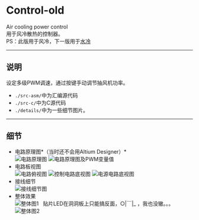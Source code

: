 # Control-old
Air cooling power control  
用于风冷散热的控制器。  
PS：此版用于风冷，下一版用于[水冷](https://github.com/Yirami/Control-new)

---
## 说明
设定多级PWM调速，通过按键手动调节抽风机功率。  
+ `./src-asm/`中为汇编源代码
+ `./src-c/`中为C源代码  
+ `./details/`中为一些细节图片。

---
## 细节
+ 电路原理图*（当时还不会用Altium Designer）*  
![电路原理图](https://i.loli.net/2017/09/12/59b749cd8c5b8.jpg)
![电路原理图及PWM变量值](https://i.loli.net/2017/09/12/59b749cd9c6a8.jpg)
+ 电路板视图  
![电路俯视图](https://i.loli.net/2017/09/12/59b74db0087a2.jpg)
![控制电路底视图](https://i.loli.net/2017/09/12/59b74db0bfef0.jpg)
![电源电路底视图](https://i.loli.net/2017/09/12/59b74db20e91b.jpg)
+ 接线细节  
![接线细节图](https://i.loli.net/2017/09/12/59b74e03746c6.jpg)
+ 整体效果  
![整体图1](https://i.loli.net/2017/09/12/59b74e09d69ee.jpg)  
贴片LED在洞洞板上只能搞反面，○|￣|_ ，我也没辙。。。  
![整体图2](https://i.loli.net/2017/09/12/59b74e0a8b294.jpg)

